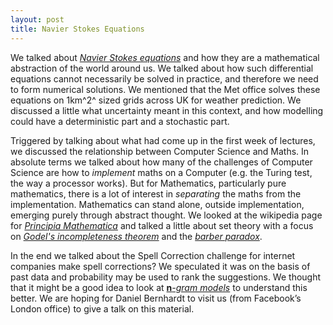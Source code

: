 ```yaml
---
layout: post
title: Navier Stokes Equations
---
```

We talked about [*Navier Stokes
equations*](http://en.wikipedia.org/wiki/Navier%E2%80%93Stokes_equations)
and how they are a mathematical abstraction of the world around us. We
talked about how such differential equations cannot necessarily be
solved in practice, and therefore we need to form numerical solutions.
We mentioned that the Met office solves these equations on 1km^2^ sized
grids across UK for weather prediction. We discussed a little what
uncertainty meant in this context, and how modelling could have a
deterministic part and a stochastic part.

Triggered by talking about what had come up in the first week of
lectures, we discussed the relationship between Computer Science and
Maths. In absolute terms we talked about how many of the challenges of
Computer Science are how to *implement* maths on a Computer (e.g. the
Turing test, the way a processor works). But for Mathematics,
particularly pure mathematics, there is a lot of interest in
*separating* the maths from the implementation. Mathematics can stand
alone, outside implementation, emerging purely through abstract thought.
We looked at the wikipedia page for [*Principia
Mathematica*](http://en.wikipedia.org/wiki/Principia_Mathematica) and
talked a little about set theory with a focus on [*Godel's
incompleteness
theorem*](http://en.wikipedia.org/wiki/G%C3%B6del%27s_incompleteness_theorems)
and the [*barber paradox*](http://en.wikipedia.org/wiki/Barber_paradox).

In the end we talked about the Spell Correction challenge for internet
companies make spell corrections? We speculated it was on the basis of
past data and probability may be used to rank the suggestions. We
thought that it might be a good idea to look at
[**n**](http://en.wikipedia.org/wiki/N-gram)[*-gram
models*](http://en.wikipedia.org/wiki/N-gram) to understand this better.
We are hoping for Daniel Bernhardt to visit us (from Facebook’s London
office) to give a talk on this material.

